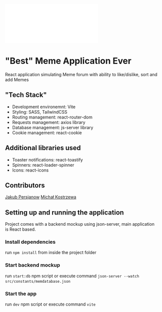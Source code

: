 ![alt logo](src/assets/meme-logo.png)

# "Best" Meme Application Ever

React application simulating Meme forum with ability to like/dislike, sort and add Memes

## "Tech Stack"

- Development environemnt: Vite
- Styling: SASS, TailwindCSS
- Routing management: react-router-dom
- Requests management: axios library
- Database management: js-server library
- Cookie management: react-cookie

## Additional libraries used

- Toaster notifications: react-toastify
- Spinners: react-loader-spinner
- Icons: react-icons

## Contributors

[Jakub Persjanow](https://github.com/JPersjanow)
[Michał Kostrzewa](https://github.com/Kostek095)

## Setting up and running the application

Project comes with a backend mockup using json-server, main application is React based.

### Install dependencies

run `npm install` from inside the project folder

### Start backend mockup

run `start:db` npm script or execute command `json-server --watch src/constants/memdatabase.json`

### Start the app

run `dev` npm script or execute command `vite`

